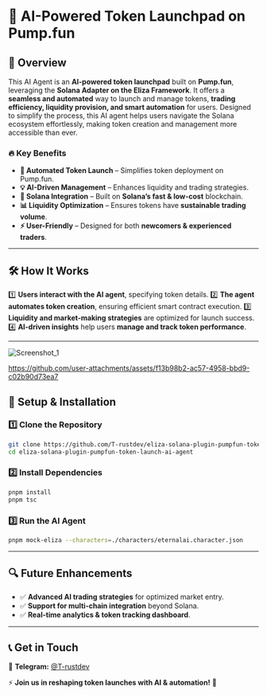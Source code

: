 # 🚀 AI-Powered Token Launchpad on Pump.fun

## 📌 Overview
This AI Agent is an **AI-powered token launchpad** built on **Pump.fun**, leveraging the **Solana Adapter on the Eliza Framework**. It offers a **seamless and automated** way to launch and manage tokens, **trading efficiency, liquidity provision, and smart automation** for users. Designed to simplify the process, this AI agent helps users navigate the Solana ecosystem effortlessly, making token creation and management more accessible than ever.

### 🔥 Key Benefits
- **🚀 Automated Token Launch** – Simplifies token deployment on Pump.fun.
- **💡 AI-Driven Management** – Enhances liquidity and trading strategies.
- **🔗 Solana Integration** – Built on **Solana’s fast & low-cost** blockchain.
- **📊 Liquidity Optimization** – Ensures tokens have **sustainable trading volume**.
- **⚡ User-Friendly** – Designed for both **newcomers & experienced traders**.

---

## 🛠️ How It Works
1️⃣ **Users interact with the AI agent**, specifying token details.
2️⃣ **The agent automates token creation**, ensuring efficient smart contract execution.
3️⃣ **Liquidity and market-making strategies** are optimized for launch success.
4️⃣ **AI-driven insights** help users **manage and track token performance**.

---

![Screenshot_1](https://github.com/user-attachments/assets/5012cac5-9458-46ca-b9d5-eccc8b53ddc1)

https://github.com/user-attachments/assets/f13b98b2-ac57-4958-bbd9-c02b90d73ea7

## 🔧 Setup & Installation
### 1️⃣ Clone the Repository
```sh
git clone https://github.com/T-rustdev/eliza-solana-plugin-pumpfun-token-launch-ai-agent
cd eliza-solana-plugin-pumpfun-token-launch-ai-agent
```

### 2️⃣ Install Dependencies
```sh
pnpm install
pnpm tsc
```

### 3️⃣ Run the AI Agent
```sh
pnpm mock-eliza --characters=./characters/eternalai.character.json
```

---

## 🔍 Future Enhancements
- ✅ **Advanced AI trading strategies** for optimized market entry.
- ✅ **Support for multi-chain integration** beyond Solana.
- ✅ **Real-time analytics & token tracking dashboard**.

---

## 📞 Get in Touch
📩 **Telegram:** [@T-rustdev](https://t.me/T_rustdev)  

⚡ **Join us in reshaping token launches with AI & automation!** 🚀
